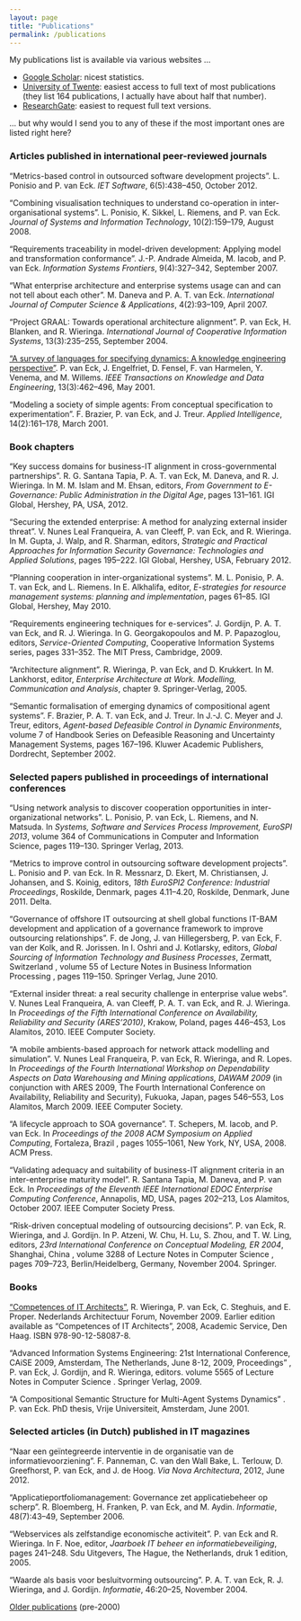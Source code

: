 ```yaml
---
layout: page
title: "Publications"
permalink: /publications
---
```

My publications list is available via various websites ...
- [Google Scholar](http://scholar.google.com/citations?user=PEnurM4AAAAJ&hl=en): nicest statistics.
- [University of Twente](https://research.utwente.nl/en/publications/?search=pascal+van+eck): easiest access to full text of most publications (they list 164 publications, I actually have about half that number).
- [ResearchGate](https://www.researchgate.net/profile/Pascal-Van-Eck/publications): easiest to request full text versions.

... but why would I send you to any of these if the most important ones are listed right here?

### Articles published in international peer-reviewed journals

“Metrics-based control in outsourced software development projects”. L. Ponisio and P. van Eck. _IET Software_, 6(5):438–450, October 2012.

“Combining visualisation techniques to understand co-operation in inter-organisational systems”. L. Ponisio, K. Sikkel, L. Riemens, and P. van Eck. _Journal of Systems and Information Technology_, 10(2):159–179, August 2008.

“Requirements traceability in model-driven development: Applying model and transformation conformance”. J.-P. Andrade Almeida, M. Iacob, and P. van Eck. _Information Systems Frontiers_, 9(4):327–342, September 2007.

“What enterprise architecture and enterprise systems usage can and can not tell about each other”. M. Daneva and P. A. T. van Eck. _International Journal of Computer Science & Applications_, 4(2):93–109, April 2007.

“Project GRAAL: Towards operational architecture alignment”. P. van Eck, H. Blanken, and R. Wieringa. _International Journal of Cooperative Information Systems_, 13(3):235–255, September 2004.

[“A survey of languages for specifying dynamics: A knowledge engineering perspective”](/publications/tkde01). P. van Eck, J. Engelfriet, D. Fensel, F. van Harmelen, Y. Venema, and M. Willems. _IEEE Transactions on Knowledge and Data Engineering_, 13(3):462–496, May 2001.

“Modeling a society of simple agents: From conceptual specification to experimentation”. F. Brazier, P. van Eck, and J. Treur. _Applied Intelligence_, 14(2):161–178, March 2001.

### Book chapters

“Key success domains for business-IT alignment in cross-governmental partnerships”. R. G. Santana Tapia, P. A. T. van Eck, M. Daneva, and R. J. Wieringa. In M. M. Islam and M. Ehsan, editors, _From Government to E-Governance: Public Administration in the Digital Age_, pages 131–161. IGI Global, Hershey, PA, USA, 2012. 

“Securing the extended enterprise: A method for analyzing external insider threat”. V. Nunes Leal Franqueira, A. van Cleeff, P. van Eck, and R. Wieringa. In M. Gupta, J. Walp, and R. Sharman, editors, _Strategic and Practical Approaches for Information Security Governance: Technologies and Applied Solutions_, pages 195–222. IGI Global, Hershey, USA, February 2012.

“Planning cooperation in inter-organizational systems”. M. L. Ponisio, P. A. T. van Eck, and L. Riemens. In E. Alkhalifa, editor, _E-strategies for resource management systems: planning and implementation_, pages 61–85. IGI Global, Hershey, May 2010.

“Requirements engineering techniques for e-services”. J. Gordijn, P. A. T. van Eck, and R. J. Wieringa. In G. Georgakopoulos and M. P. Papazoglou, editors, _Service-Oriented Computing_, Cooperative Information Systems series, pages 331–352. The MIT Press, Cambridge, 2009.

“Architecture alignment”. R. Wieringa, P. van Eck, and D. Krukkert. In M. Lankhorst, editor, _Enterprise Architecture at Work. Modelling, Communication and Analysis_, chapter 9. Springer-Verlag, 2005.

“Semantic formalisation of emerging dynamics of compositional agent systems”. F. Brazier, P. A. T. van Eck, and J. Treur. In J.-J. C. Meyer and J. Treur, editors, _Agent-based Defeasible Control in Dynamic Environments_, volume 7 of Handbook Series on Defeasible Reasoning and Uncertainty Management Systems, pages 167–196. Kluwer Academic Publishers, Dordrecht, September 2002.

### Selected papers published in proceedings of international conferences

“Using network analysis to discover cooperation opportunities in inter-organizational networks”. L. Ponisio, P. van Eck, L. Riemens, and N. Matsuda. In _Systems, Software and Services Process Improvement, EuroSPI 2013_, volume 364 of Communications in Computer and Information Science, pages 119–130. Springer Verlag, 2013.

“Metrics to improve control in outsourcing software development projects”. L. Ponisio and P. van Eck. In R. Messnarz, D. Ekert, M. Christiansen, J. Johansen, and S. Koinig, editors, _18th EuroSPI2 Conference: Industrial Proceedings_, Roskilde, Denmark, pages 4.11–4.20, Roskilde, Denmark, June 2011. Delta.

“Governance of offshore IT outsourcing at shell global functions IT-BAM development and application of a governance framework to improve outsourcing relationships”. F. de Jong, J. van Hillegersberg, P. van Eck, F. van der Kolk, and R. Jorissen. In I. Oshri and J. Kotlarsky, editors, _Global Sourcing of Information Technology and Business Processes_, Zermatt, Switzerland , volume 55 of Lecture Notes in Business Information Processing , pages 119–150. Springer Verlag, June 2010.

“External insider threat: a real security challenge in enterprise value webs”. V. Nunes Leal Franqueira, A. van Cleeff, P. A. T. van Eck, and R. J. Wieringa. In _Proceedings of the Fifth International Conference on Availability, Reliability and Security (ARES’2010)_, Krakow, Poland, pages 446–453, Los Alamitos, 2010. IEEE Computer Society.

“A mobile ambients-based approach for network attack modelling and simulation”. V. Nunes Leal Franqueira, P. van Eck, R. Wieringa, and R. Lopes. In _Proceedings of the Fourth International Workshop on Dependability Aspects on Data Warehousing and Mining applications, DAWAM 2009_ (in conjunction with ARES 2009, The Fourth International Conference on Availability, Reliability and Security), Fukuoka, Japan, pages 546–553, Los Alamitos, March 2009. IEEE Computer Society.

“A lifecycle approach to SOA governance”. T. Schepers, M. Iacob, and P. van Eck. In _Proceedings of the 2008 ACM Symposium on Applied Computing_, Fortaleza, Brazil , pages 1055–1061, New York, NY, USA, 2008. ACM Press.

“Validating adequacy and suitability of business-IT alignment criteria in an inter-enterprise maturity model”. R. Santana Tapia, M. Daneva, and P. van Eck. In _Proceedings of the Eleventh IEEE International EDOC Enterprise Computing Conference_, Annapolis, MD, USA, pages 202–213, Los Alamitos, October 2007. IEEE Computer Society Press.

“Risk-driven conceptual modeling of outsourcing decisions”. P. van Eck, R. Wieringa, and J. Gordijn. In P. Atzeni, W. Chu, H. Lu, S. Zhou, and T. W. Ling, editors, _23rd International Conference on Conceptual Modeling, ER 2004_, Shanghai, China , volume 3288 of Lecture Notes in Computer Science , pages 709–723, Berlin/Heidelberg, Germany, November 2004. Springer.

### Books

[“Competences of IT Architects”](https://books.google.nl/books?id=-8zjMlBM4m8C&hl=en), R. Wieringa, P. van Eck, C. Steghuis, and E. Proper. Nederlands Architectuur Forum, November 2009. Earlier edition available as “Competences of IT Architects”, 2008, Academic Service, Den Haag. ISBN 978-90-12-58087-8.

“Advanced Information Systems Engineering: 21st International Conference, CAiSE 2009, Amsterdam, The Netherlands, June 8-12, 2009, Proceedings” , P. van Eck, J. Gordijn, and R. Wieringa, editors. volume 5565 of Lecture Notes in Computer Science . Springer Verlag, 2009.

“A Compositional Semantic Structure for Multi-Agent Systems Dynamics” . P. van Eck. PhD thesis, Vrije Universiteit, Amsterdam, June 2001.

### Selected articles (in Dutch) published in IT magazines

“Naar een geïntegreerde interventie in de organisatie van de informatievoorziening”. F. Panneman, C. van den Wall Bake, L. Terlouw, D. Greefhorst, P. van Eck, and J. de Hoog. _Via Nova Architectura_, 2012, June 2012.

“Applicatieportfoliomanagement: Governance zet applicatiebeheer op scherp”. R. Bloemberg, H. Franken, P. van Eck, and M. Aydin. _Informatie_, 48(7):43–49, September 2006.

“Webservices als zelfstandige economische activiteit”. P. van Eck and R. Wieringa. In F. Noe, editor, _Jaarboek IT beheer en informatiebeveiliging_, pages 241–248. Sdu Uitgevers, The Hague, the Netherlands, druk 1 edition, 2005.

“Waarde als basis voor besluitvorming outsourcing”. P. A. T. van Eck, R. J. Wieringa, and
J. Gordijn. _Informatie_, 46:20–25, November 2004.

[Older publications](/publications/older-publications) (pre-2000)
